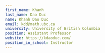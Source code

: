 ```yaml
---
first_name: Khanh
last_name: Dao Duc
name: Khanh Dao Duc
email: kdd@math.ubc.ca
university: University of British Columbia
position: Assistant Professor
website: https://kdaoduc.com/
position_in_school: Instructor
---
```


